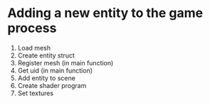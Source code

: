 # Adding a new entity to the game process
1. Load mesh
2. Create entity struct
3. Register mesh (in main function)
4. Get uid (in main function)
5. Add entity to scene
6. Create shader program
7. Set textures

